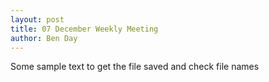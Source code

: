 ```yaml
---
layout: post
title: 07 December Weekly Meeting
author: Ben Day
---
```


Some sample text to get the file saved and check file names
